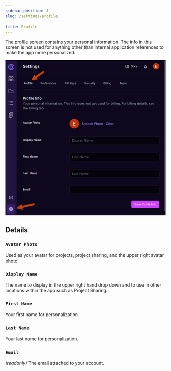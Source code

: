 ```yaml
---
sidebar_position: 1
slug: /settings/profile

title: Profile
---
```


<head>
  <title>Profile | Application Docs - Document Generation Service</title>
  <meta
    name="description"
    content="cloudlayer.io is a service for helping you automate your document generation processes using our PDF Generation and Image Generation services."
  />
</head>

The profile screen contains your personal information. The info in this screen is not used for anything other than internal application references to make the app more personalized.

![Profile Settings](/img/settings_profile.png)

## Details

### `Avatar Photo`
Used as your avatar for projects, project sharing, and the upper right avatar photo.

### `Display Name`
The name to display in the upper right hand drop down and to use in other locations within the app such as Project Sharing.

### `First Name`
Your first name for personalization.

### `Last Name`
Your last name for personalization.

### `Email`
_(readonly)_
The email attached to your account.
